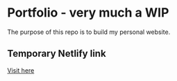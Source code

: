 # Portfolio - very much a WIP

The purpose of this repo is to build my personal website. 

## Temporary Netlify link

[Visit here](https://upbeat-yonath-653c73.netlify.com/)

